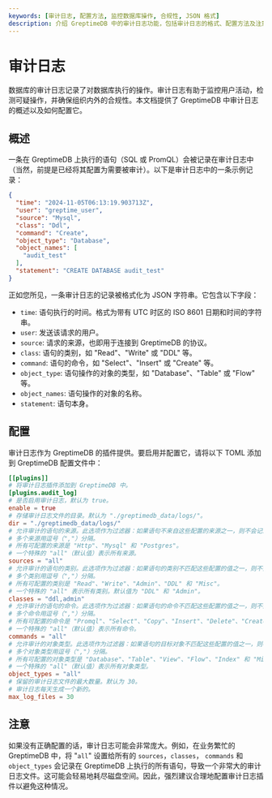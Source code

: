 ```yaml
---
keywords: [审计日志, 配置方法, 监控数据库操作, 合规性, JSON 格式]
description: 介绍 GreptimeDB 中的审计日志功能，包括审计日志的格式、配置方法及注意事项，帮助用户监控数据库操作并确保合规性。
---
```


# 审计日志

数据库的审计日志记录了对数据库执行的操作。审计日志有助于监控用户活动，检测可疑操作，并确保组织内外的合规性。本文档提供了
GreptimeDB 中审计日志的概述以及如何配置它。

## 概述

一条在 GreptimeDB 上执行的语句（SQL 或 PromQL）会被记录在审计日志中（当然，前提是已经将其配置为需要被审计）。以下是审计日志中的一条示例记录：

```json
{
  "time": "2024-11-05T06:13:19.903713Z",
  "user": "greptime_user",
  "source": "Mysql",
  "class": "Ddl",
  "command": "Create",
  "object_type": "Database",
  "object_names": [
    "audit_test"
  ],
  "statement": "CREATE DATABASE audit_test"
}
```

正如您所见，一条审计日志的记录被格式化为 JSON 字符串。它包含以下字段：

- `time`: 语句执行的时间。格式为带有 UTC 时区的 ISO 8601 日期和时间的字符串。
- `user`: 发送该请求的用户。
- `source`: 请求的来源，也即用于连接到 GreptimeDB 的协议。
- `class`: 语句的类别，如 "Read"、"Write" 或 "DDL" 等。
- `command`: 语句的命令，如 "Select"、"Insert" 或 "Create" 等。
- `object_type`: 语句操作的对象的类型，如 "Database"、"Table" 或 "Flow" 等。
- `object_names`: 语句操作的对象的名称。
- `statement`: 语句本身。

## 配置

审计日志作为 GreptimeDB 的插件提供。要启用并配置它，请将以下 TOML 添加到 GreptimeDB 配置文件中：

```toml
[[plugins]]
# 将审计日志插件添加到 GreptimeDB 中。
[plugins.audit_log]
# 是否启用审计日志，默认为 true。
enable = true
# 存储审计日志文件的目录。默认为 "./greptimedb_data/logs/"。
dir = "./greptimedb_data/logs/"
# 允许审计的语句的来源。此选项作为过滤器：如果语句不来自这些配置的来源之一，则不会记录在审计日志中。
# 多个来源用逗号（","）分隔。
# 所有可配置的来源是 "Http"、"Mysql" 和 "Postgres"。
# 一个特殊的 "all"（默认值）表示所有来源。
sources = "all"
# 允许审计的语句的类别。此选项作为过滤器：如果语句的类别不匹配这些配置的值之一，则不会记录在审计日志中。
# 多个类别用逗号（","）分隔。
# 所有可配置的类别是 "Read"、"Write"、"Admin"、"DDL" 和 "Misc"。
# 一个特殊的 "all" 表示所有类别。默认值为 "DDL" 和 "Admin"。
classes = "ddl,admin"
# 允许审计的语句的命令。此选项作为过滤器：如果语句的命令不匹配这些配置的值之一，则不会记录在审计日志中。
# 多个命令用逗号（","）分隔。
# 所有可配置的命令是 "Promql"、"Select"、"Copy"、"Insert"、"Delete"、"Create"、"Alter"、"Truncate"、"Drop"、"Admin" 和 "Misc"。
# 一个特殊的 "all"（默认值）表示所有命令。
commands = "all"
# 允许审计的对象类型。此选项作为过滤器：如果语句的目标对象不匹配这些配置的值之一，则不会记录在审计日志中。
# 多个对象类型用逗号（","）分隔。
# 所有可配置的对象类型是 "Database"、"Table"、"View"、"Flow"、"Index" 和 "Misc"。
# 一个特殊的 "all"（默认值）表示所有对象类型。
object_types = "all"
# 保留的审计日志文件的最大数量。默认为 30。
# 审计日志每天生成一个新的。
max_log_files = 30
```

## 注意

如果没有正确配置的话，审计日志可能会非常庞大。例如，在业务繁忙的 GreptimeDB 中，将 "`all`" 设置给所有的 `sources`，`classes`，
`commands` 和 `object_types` 会记录在 GreptimeDB 上执行的所有语句，导致一个非常大的审计日志文件。这可能会轻易地耗尽磁盘空间。因此，强烈建议合理地配置审计日志插件以避免这种情况。
